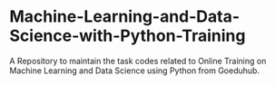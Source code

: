 # Machine-Learning-and-Data-Science-with-Python-Training
A Repository to maintain the task codes related to Online Training on Machine Learning and Data Science using Python from Goeduhub.
